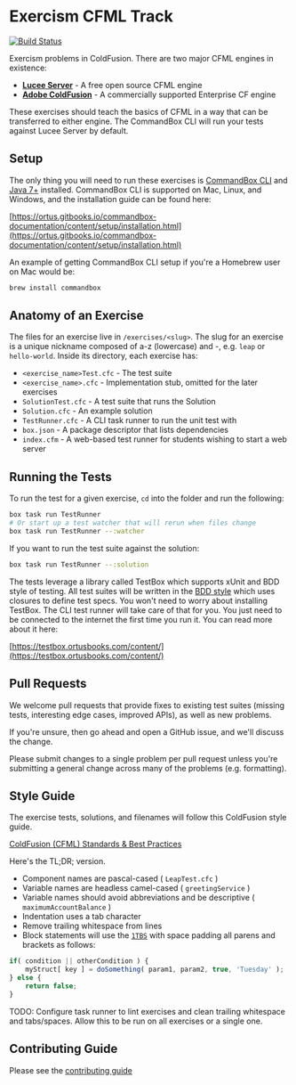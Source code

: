 # Exercism CFML Track

[![Build Status](https://travis-ci.org/exercism/coldfusion.svg?branch=master)](https://travis-ci.org/exercism/coldfusion)

Exercism problems in ColdFusion.  There are two major CFML engines in existence:

* **[Lucee Server](http://lucee.org/)** - A free open source CFML engine
* **[Adobe ColdFusion](http://www.adobe.com/products/coldfusion-family.html)** - A commercially supported Enterprise CF engine

These exercises should teach the basics of CFML in a way that can be transferred to either engine.  The CommandBox CLI will run your tests against Lucee Server by default.  

## Setup

The only thing you will need to run these exercises is [CommandBox CLI](https://ortus.gitbooks.io/commandbox-documentation/content/getting_started_guide.html) and [Java 7+](https://java.com/en/download/) installed.  CommandBox CLI is supported on Mac, Linux, and Windows, and the installation guide can be found here:

[https://ortus.gitbooks.io/commandbox-documentation/content/setup/installation.html](https://ortus.gitbooks.io/commandbox-documentation/content/setup/installation.html)

An example of getting CommandBox CLI setup if you're a Homebrew user on Mac would be:

```bash
brew install commandbox
```

## Anatomy of an Exercise

The files for an exercise live in `/exercises/<slug>`. The slug for an exercise is a unique nickname composed of a-z (lowercase) and -, e.g. `leap` or `hello-world`. Inside its directory, each exercise has:

* `<exercise_name>Test.cfc` - The test suite
* `<exercise_name>.cfc` - Implementation stub, omitted for the later exercises 
* `SolutionTest.cfc` - A test suite that runs the Solution
* `Solution.cfc` - An example solution
* `TestRunner.cfc` - A CLI task runner to run the unit test with
* `box.json` - A package descriptor that lists dependencies
* `index.cfm` - A web-based test runner for students wishing to start a web server  

## Running the Tests

To run the test for a given exercise, `cd` into the folder and run the following:

```bash 
box task run TestRunner
# Or start up a test watcher that will rerun when files change
box task run TestRunner --:watcher
```

If you want to run the test suite against the solution: 

```bash 
box task run TestRunner --:solution
```

The tests leverage a library called TestBox which supports xUnit and BDD style of testing.  All test suites will be written in the [BDD style](https://testbox.ortusbooks.com/content/primers/bdd/specs.html) which uses closures to define test specs.  You won't need to worry about installing TestBox.  The CLI test runner will take care of that for you.  You just need to be connected to the internet the first time you run it.  You can read more about it here:

[https://testbox.ortusbooks.com/content/](https://testbox.ortusbooks.com/content/)

## Pull Requests

We welcome pull requests that provide fixes to existing test suites (missing tests, interesting edge cases, improved APIs), as well as new problems.

If you're unsure, then go ahead and open a GitHub issue, and we'll discuss the change.

Please submit changes to a single problem per pull request unless you're submitting a general change across many of the problems (e.g. formatting).

## Style Guide
The exercise tests, solutions, and filenames will follow this ColdFusion style guide.

[ColdFusion (CFML) Standards & Best Practices](https://github.com/Ortus-Solutions/coding-standards/blob/master/coldfusion.md)


Here's the TL;DR; version.

* Component names are pascal-cased ( `LeapTest.cfc` )
* Variable names are headless camel-cased ( `greetingService` )
* Variable names should avoid abbreviations and be descriptive ( `maximumAccountBalance` )
* Indentation uses a tab character
* Remove trailing whitespace from lines 
* Block statements will use the [`1TBS`](https://en.wikipedia.org/wiki/Indent_style#Variant:_1TBS_.28OTBS.29) with space padding all parens and brackets as follows:
 
```js
if( condition || otherCondition ) {
	myStruct[ key ] = doSomething( param1, param2, true, 'Tuesday' );
} else {
	return false;
}
```

TODO: Configure task runner to lint exercises and clean trailing whitespace and tabs/spaces.  Allow this to be run on all exercises or a single one.


## Contributing Guide

Please see the [contributing guide](https://github.com/exercism/docs/blob/master/contributing-to-language-tracks/README.md)
